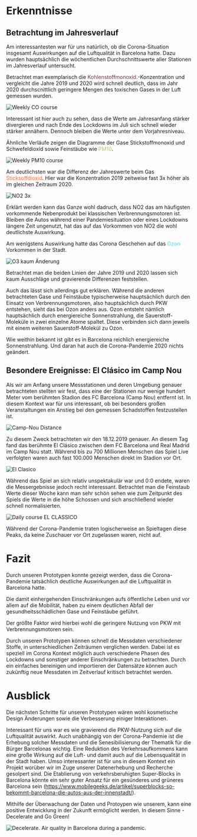 <!-- Erkenntnisse
- Was haben Sie herausgefunden? Können Sie ein/zwei Aussagen oder
Stories hervorheben? Nutzen Sie hierzu Abbildungen, die
Visualisierungen realer Daten zeigen, sei es aus der EDA-Phase oder mit
Hilfe des finalen Prototypens.
- Verknüpfen Sie diese mit Ihren Fragen / Hypothesen.


Fazit
- Reflexion: Haben Sie erreicht, was sie wollten? Ist Ihr Ergebnis hilfreich?
- Ausblick: Welche weiteren Ideen haben Sie? Was könnten interessante
nächste Schritte sein? -->


# Erkenntnisse
## Betrachtung im Jahresverlauf

Am interessantesten war für uns natürlich, ob die Corona-Situation insgesamt Auswirkungen auf die Luftqualität in Barcelona hatte.
Dazu wurden hauptsächlich die wöchentlichen Durchschnittswerte aller Stationen im Jahresverlauf untersucht.

Betrachtet man exemplarisch die <font color=7C2C52>Kohlenstoffmonoxid</font>.-Konzentration und vergleicht die Jahre 2019 und 2020 wird schnell deutlich, dass im Jahr 2020 durchscnittlich geringere Mengen des toxischen Gases in der Luft gemessen wurden.

![Weekly CO course](https://i.imgur.com/EY43DXG.png)

Interessant ist hier auch zu sehen, dass die Werte am Jahresanfang stärker divergieren und nach Ende des Lockdowns im Juli sich schnell wieder stärker annähern.  Dennoch bleiben die Werte unter dem Vorjahresniveau.

Ähnliche Verläufe zeigen die Diagramme der Gase Stickstoffmonoxid und Schwefeldioxid sowie Feinstäube wie <font color=BFBF6B>PM10</font>.

![Weekly PM10 course](https://i.imgur.com/QYy6uDQ.png)

Am deutlichsten war die Differenz der Jahreswerte beim Gas <font color=FF6833>Sticksoffdioxid</font>. Hier war die Konzentration 2019 zeitweise fast 3x höher als im gleichen Zeitraum 2020.

![NO2 3x](https://i.imgur.com/C6vWBAd.png)

Erklärt werden kann das Ganze wohl dadruch, dass NO2 das am häufigsten vorkommende Nebenprodukt bei klassischen Verbrennungsmotoren ist.
Bleiben die Autos während einer Pandemiesituation oder eines Lockdowns längere Zeit ungenutzt, hat das auf das Vorkommen von NO2 die wohl deutlichste Auswirkung.

Am wenigstens Auswirkung hatte das Corona Geschehen auf das <font color=33E3FF>Ozon</font> Vorkommen in der Stadt.

![O3 kaum Änderung](https://i.imgur.com/fursE6C.png)

Betrachtet man die beiden Linien der Jahre 2019 und 2020 lassen sich kaum Ausschläge und gravierende Differenzen feststellen.

Auch das lässt sich allerdings gut erklären. Während die anderen betrachteten Gase und Feinstäube typischerweise hauptsächlich durch den Einsatz von Verbrennungsmotoren, also hauptsächlich durch PKW entstehen, sieht das bei Ozon anders aus.
Ozon entsteht nämlich hauptsächlich durch energiereiche Sonnenstrahlung, die Sauerstoff-Moleküle in zwei einzelne Atome spaltet. Diese verbinden sich dann jeweils mit einem weiteren Sauerstoff-Molekül zu Ozon.

Wie weithin bekannt ist gibt es in Barcelona reichlich energiereiche Sonnenstrahlung. Und daran hat auch die Corona-Pandemie 2020 nichts geändert.

## Besondere Ereignisse: El Clásico im Camp Nou

Als wir am Anfang unsere Messstationen und deren Umgebung genauer betrachteten stellten wir fest, dass eine der Stationen nur wenige hundert Meter vom berühmten Stadion des FC Barcelona (Camp Nou) entfernt ist.
In diesem Kontext war für uns interessant, ob bei besonders großen Veranstaltungen ein Anstieg bei den gemessen Schadstoffen festzustellen ist.

![Camp-Nou Distance](https://i.imgur.com/fgzQFkR.png)


Zu diesem Zweck betrachteten wir den 18.12.2019 genauer. An diesem Tag fand das berühmte El Clásico zwischen dem FC Barcelona und Real Madrid im Camp Nou statt. Während bis zu 700 Millionen Menschen das Spiel Live verfolgten waren auch fast 100.000 Menschen direkt im Stadion vor Ort.

![El Clasico](https://i.imgur.com/6shltsN.png)

Während das Spiel an sich relativ unspektakulär war und 0:0 endete, waren die Messergebnisse jedoch recht interessant.
Betrachtet man die Feinstaub Werte dieser Woche kann man sehr schön sehen wie zum Zeitpunkt des Spiels die Werte in die höhe Schossen und sich anschließend wieder schnell normalisierten.

![Daily course EL CLASSICO](https://i.imgur.com/nacibgI.png)

Während der Corona-Pandemie traten logischerweise an Spieltagen diese Peaks, da keine Zuschauer vor Ort zugelassen waren, nicht auf.


# Fazit

Durch unseren Prototypen konnte gezeigt werden, dass die Corona-Pandemie tatsächlich deutliche Auswirkungen auf die Luftqualität in Barcelona hatte.

Die damit einhergehenden Einschränkungen aufs öffentliche Leben und vor allem auf die Mobilität, haben zu einem deutlichen Abfall der gesundheitsschädlichen Gase und Feinstäube geführt.

Der größte Faktor wird hierbei wohl die geringere Nutzung von PKW mit Verbrennungsmotoren sein.

Durch unseren Prototypen können schnell die Messdaten verschiedener Stoffe, in unterschiedlichen Zeiträumen verglichen werden. Dabei ist es speziell im Corona Kontext möglich auch verschiedene Phasen des Lockdowns und sonstiger anderer Einschränkungen zu betrachten. Durch ein einfaches bereinigen und importieren der Datensätze können auch zukünftig neue Messdaten im Zeitverlauf kritisch betrachtet werden.


# Ausblick

Die nächsten Schritte für unseren Prototypen wären wohl kosmetische Design Änderungen sowie die Verbesserung einiger Interaktionen.

Interessant für uns war es wie gravierend die PKW-Nutzung sich auf die Luftqualität auswirkt.
Auch unabhängig von der Corona-Pandemie ist die Erhebung solcher Messdaten und die Senesibilisierung der Thematik für die Bürger Barcelonas wichtig.
Eine Reduktion des Verkehrsaufkommens kann eine große Wirkung auf die Luft- und damit auch auf die Lebensqualität in der Stadt haben. Umso interessanter ist für uns in diesem Kontext ein Projekt worüber wir im Zuge unserer Datenerhebung und Recherche gesolpert sind. Die Etablierung von verkehrsberuhigten Super-Blocks in Barcelona könnte ein sehr guter Ansatz für ein gesünderes und grüneres Barcelona sein (https://www.mobilegeeks.de/artikel/superblocks-so-bekommt-barcelona-die-autos-aus-der-innenstadt/).

Mithilfe der Überwachung der Daten und Protoypen wie unserem, kann eine positive Entwicklung in der Zukunft ermöglicht werden. In diesem Sinne - Decelerate and Go Green!


![Decelerate.
Air quality in Barcelona during a pandemic.](https://decelerate.herokuapp.com/assets/pfennigelius.png
)
